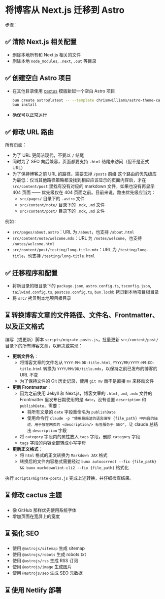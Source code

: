 # 将博客从 Next.js 迁移到 Astro

步骤：

## ✅ 清除 Next.js 相关配置

- 删除本地所有和 Next.js 相关的文件
- 删除本地 `node_modules`, `.next`, `.out` 等目录

## ✅ 创建空白 Astro 项目

- 在其他目录使用 [cactus](https://github.com/chrismwilliams/astro-theme-cactus) 模版新起一个空白 Astro 项目

  ```bash
  bun create astro@latest -- --template chrismwilliams/astro-theme-cactus
  bun install
  ```

- 确保可以正常运行

## ✅ 修改 URL 路由

所有页面：

- 为了 URL 更简洁现代，不要以 `/` 结尾
- 同时为了 SEO 向后兼容，页面都要支持 `.html` 结尾来访问（但不是正式 URL）
- 为了保持博客之前 URL 的路径，需要去掉 `/posts` 前缀
  这个路由的优先级应为最低：仅当其他路径策略都没找到相应应该显示的页面内容后，才在 `src/content/post` 里找有没有对应的 markdown 文件，如果也没有再显示 404 页面 —— 优先级仅在 404 页面之前。目前来说，路由优先级应当为：
  - `src/pages/` 目录下的 `.astro` 文件
  - `src/content/note/` 目录下的 `.mdx`, `.md` 文件
  - `src/content/post/` 目录下的 `.mdx`, `.md` 文件

例如：

- `src/pages/about.astro`：URL 为 `/about`，也支持 `/about.html`
- `src/content/note/welcome.mdx`：URL 为 `/notes/welcome`，也支持 `/notes/welcome.html`
- `src/content/post/testing/long-title.mdx`：URL 为 `/testing/long-title`，也支持 `/testing/long-title.html`

## ✅ 迁移程序和配置

- 将新目录的根目录下的 `package.json`, `astro.config.ts`, `tsconfig.json`, `tailwind.config.ts`, `postcss.config.ts`, `bun.lockb` 拷贝到本地项目根目录
- 将 `src/` 拷贝到本地项目根目录

## ⌛️ 转换博客文章的文件路径、文件名、Frontmatter、以及正文格式

编写（或更新）脚本 `scripts/migrate-posts.js`，批量更新 `src/content/post/` 目录下的所有博客文章，以解决或实现：

- **更新文件名**：
  - 将博客文章的文件名从 `YYYY-MM-DD-title.html`, `YYYY/MM/YYYY-MM-DD-title.html` 转换为 `YYYY/MM/DD/title.mdx`，以保持之前已发布的博客的 URL 不变
  - 为了保持文件的 Git 历史记录，使用 `git mv` 而不是直接 `mv` 来移动文件
- **更新 Frontmatter**：
  - 因为之前使用 Jekyll 和 Next.js，博客文章的 `.html`, `.md`, `.mdx` 文件的 Frontmatter 里发布日期使用的是 `date`，没有设置 `description` 和 `publishDate`，需要：
    - 将所有文章的 `date` 字段重命名为 `publishDate`
    - 使用命令行 `claude -p "使用最简洁的语言编写 {file_path} 中内容的描述，用于放在网页的 <description/> 标签服务于 SEO"`，让 claude 总结出 `description` 字段
  - 将 `category` 字段内的属性放入 `tags` 字段，删除 `category` 字段
  - `tags` 字段的内容全部转成小写字母
- **更新正文格式**：
  - 将 `html` 格式的正文转换为 `Markdown JAX` 格式
  - 转换后的文件内容格式需要经过 `bunx autocorrect --fix {file_path} && bunx markdownlint-cli2 --fix {file_path}` 格式化

执行 `scripts/migrate-posts.js` 完成上述转换，并仔细检查结果。

## ⌛️ 修改 cactus 主题

- 像 GitHub 那样优先使用系统字体
- 增加页面在宽屏上的宽度

## ⌛️ 强化 SEO

- 使用 `@astrojs/sitemap` 生成 sitemap
- 使用 `@astrojs/robots` 生成 robots.txt
- 使用 `@astrojs/rss` 生成 RSS 订阅
- 使用 `@astrojs/image` 生成图片
- 使用 `@astrojs/seo` 生成 SEO 元数据

## ⌛️ 使用 Netlify 部署
